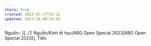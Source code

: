 ```yaml
---
share: true
created: 2023-05-27T16:12
updated: 2023-10-06T16:09
---
```

Nguồn:: [[../Ξ Nguồn/Kinh tế học/ABG Open Special 2023|ABG Open Special 2023]], Tiến
